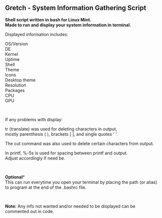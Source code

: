 ## Gretch - System Information Gathering Script

**Shell script written in bash for Linux Mint.**  
**Made to run and display your system information in terminal.**    

Displayed information includes:

OS/Version  
DE  
Kernel  
Uptime  
Shell    
Theme  
Icons  
Desktop theme  
Resolution  
Packages  
CPU  
GPU    

<br />
 
If any problems with display:  

tr (translate) was used for deleting characters in output,  
mostly parenthesis ( ), brackets [ ], and single quotes ' '.  

The cut command was also used to delete certain characters from output.  

In printf, %-5s is used for spacing between printf and output.   
Adjust accordingly if need be.  

<br />  

**Optional***  
This can run everytime you open your terminal by placing the path (or alias) to program at the end of the .bashrc file.  

<br />  

**Note:** Any info not wanted and/or needed to be displayed can be commented out in code.
